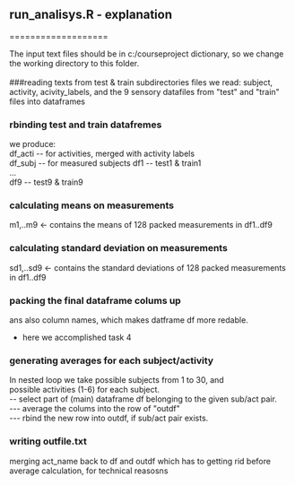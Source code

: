 ## run_analisys.R  - explanation

===================

The input text files should be in c:/courseproject dictionary, so we change the working directory to this folder.<br><br>
###reading texts from test & train subdirectories
files we read: subject, activity, acivity_labels, and the 9 sensory datafiles from "test" and "train" files into dataframes
### rbinding test and train datafremes
we produce:<br>
df_acti -- for activities, merged with activity labels<br>
df_subj -- for measured subjects
df1 --  test1 & train1<br>
...<br>
df9 --  test9 & train9<br>
### calculating means on measurements
m1,..m9  <- contains the means of 128 packed measurements in df1..df9
### calculating standard deviation on measurements
sd1,..sd9  <- contains the standard deviations of 128 packed measurements in df1..df9
### packing the final dataframe colums up
ans also column names, which makes datframe df more redable.
- here we accomplished task 4
### generating averages for each subject/activity
In nested loop we take possible subjects from 1 to 30, and<br>
possible activities (1-6) for each subject. <br>
-- select part of (main) dataframe df belonging to the given sub/act pair. <br>
--- average the colums into the row of "outdf"<br>
---  rbind  the new row into outdf, if sub/act pair exists.<br>
### writing outfile.txt
merging act_name back to df and outdf which has to getting rid before average calculation, for technical reasosns 



 

